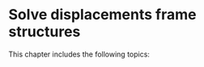 ```{index} Displacements frame structures
```
# Solve displacements frame structures

This chapter includes the following topics:
```{tableofcontents}
```
